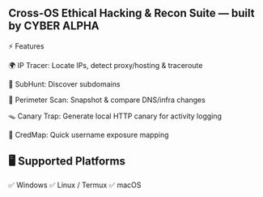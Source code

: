 ## Cross-OS Ethical Hacking & Recon Suite — built by CYBER ALPHA

⚡ Features

🌍 IP Tracer: Locate IPs, detect proxy/hosting & traceroute

🔎 SubHunt: Discover subdomains 

🧱 Perimeter Scan: Snapshot & compare DNS/infra changes

🪤 Canary Trap: Generate local HTTP canary for activity logging

🧬 CredMap: Quick username exposure mapping

## 🖥️ Supported Platforms

✅ Windows
✅ Linux / Termux
✅ macOS

